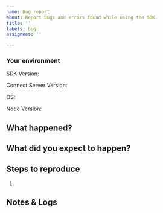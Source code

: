 ```yaml
---
name: Bug report
about: Report bugs and errors found while using the SDK.
title: ''
labels: bug
assignees: ''

---
```


### Your environment

<!-- Version of the SDK when the error occurred -->
SDK Version:

<!-- What version of the Connect server are you running?
You can get this information from the Integrations section in 1Password
https://start.1password.com/integrations/active
-->
Connect Server Version:

<!-- What OS was the SDK running on? -->
OS:

<!-- What version of Node were you running when the error occurred? -->
Node Version:

## What happened?
<!-- Describe the bug or error -->

## What did you expect to happen?
<!-- Describe what should have happened -->

## Steps to reproduce
1. <!-- Describe Steps to reproduce the issue -->


## Notes & Logs
<!-- Paste any logs here that may help with debugging.
Remember to remove any sensitive information before sharing! -->
